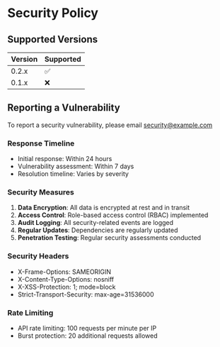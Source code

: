 # Security Policy

## Supported Versions

| Version | Supported          |
| ------- | ------------------ |
| 0.2.x   | :white_check_mark: |
| 0.1.x   | :x:                |

## Reporting a Vulnerability

To report a security vulnerability, please email security@example.com

### Response Timeline
- Initial response: Within 24 hours
- Vulnerability assessment: Within 7 days
- Resolution timeline: Varies by severity

### Security Measures

1. **Data Encryption**: All data is encrypted at rest and in transit
2. **Access Control**: Role-based access control (RBAC) implemented
3. **Audit Logging**: All security-related events are logged
4. **Regular Updates**: Dependencies are regularly updated
5. **Penetration Testing**: Regular security assessments conducted

### Security Headers
- X-Frame-Options: SAMEORIGIN
- X-Content-Type-Options: nosniff
- X-XSS-Protection: 1; mode=block
- Strict-Transport-Security: max-age=31536000

### Rate Limiting
- API rate limiting: 100 requests per minute per IP
- Burst protection: 20 additional requests allowed
